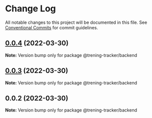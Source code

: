 # Change Log

All notable changes to this project will be documented in this file.
See [Conventional Commits](https://conventionalcommits.org) for commit guidelines.

## [0.0.4](https://github.com/adziok/trening-tracker/compare/v0.0.3...v0.0.4) (2022-03-30)

**Note:** Version bump only for package @trening-tracker/backend





## [0.0.3](https://github.com/adziok/trening-tracker/compare/v0.0.2...v0.0.3) (2022-03-30)

**Note:** Version bump only for package @trening-tracker/backend





## 0.0.2 (2022-03-30)

**Note:** Version bump only for package @trening-tracker/backend
